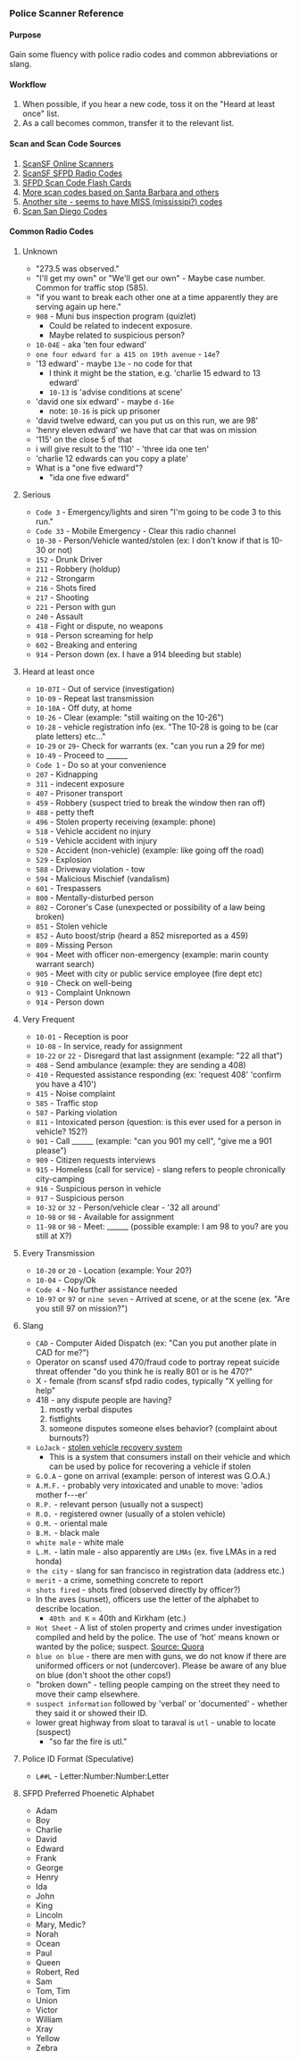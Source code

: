 
### Police Scanner Reference


#### Purpose

Gain some fluency with police radio codes and common abbreviations or slang.


#### Workflow

1. When possible, if you hear a new code, toss it on the "Heard at least once" list. 
2. As a call becomes common, transfer it to the relevant list.


#### Scan and Scan Code Sources

1. [ScanSF Online Scanners](https://scansf.com/)
2. [ScanSF SFPD Radio Codes](https://scansf.com/sfpd_radio_codes.txt)
3. [SFPD Scan Code Flash Cards](https://quizlet.com/13982926/sfpd-radio-codes-flash-cards/)
4. [More scan codes based on Santa Barbara and others](http://www.mendosa.com/code.html)
5. [Another site - seems to have MISS (mississipi?) codes](http://www.textfiles.com/hamradio/police.txt)
6. [Scan San Diego Codes](http://www.scansandiego.net/Scanner/police_codes.html)


#### Common Radio Codes


1. Unknown

    - "273.5 was observed."
    - "I'll get my own" or "We'll get our own" - Maybe case number. Common for traffic stop (585).
    - "if you want to break each other one at a time apparently they are serving again up here."
    - `908` - Muni bus inspection program (quizlet)
        - Could be related to indecent exposure. 
        - Maybe related to suspicious person?
    - `10-04E` - aka 'ten four edward'
    - `one four edward for a 415 on 19th avenue` - `14e`?
    - '13 edward' - maybe `13e` - no code for that
        - I think it might be the station, e.g. 'charlie 15 edward to 13 edward'
        - `10-13` is 'advise conditions at scene'
    - 'david one six edward' - maybe `d-16e`
        - note: `10-16` is pick up prisoner
    - 'david twelve edward, can you put us on this run, we are 98'
    - 'henry eleven edward' we have that car that was on mission
    - '115' on the close 5 of that
    - i will give result to the '110' - 'three ida one ten'
    - 'charlie 12 edwards can you copy a plate'
    - What is a "one five edward"? 
        - "ida one five edward"


2. Serious

    - `Code 3` - Emergency/lights and siren "I'm going to be code 3 to this run."
    - `Code 33` - Mobile Emergency - Clear this radio channel
    - `10-30` - Person/Vehicle wanted/stolen (ex: I don't know if that is 10-30 or not)
    - `152` - Drunk Driver
    - `211` - Robbery (holdup)
    - `212` - Strongarm
    - `216` - Shots fired
    - `217` - Shooting
    - `221` - Person with gun
    - `240` - Assault
    - `418` - Fight or dispute, no weapons
    - `918` - Person screaming for help
    - `602` - Breaking and entering
    - `914` - Person down (ex. I have a 914 bleeding but stable)


3. Heard at least once

    - `10-07I` - Out of service (investigation)
    - `10-09` - Repeat last transmission
    - `10-10A` - Off duty, at home
    - `10-26` - Clear (example: "still waiting on the 10-26")   
    - `10-28` - vehicle registration info (ex. "The 10-28 is going to be (car plate letters) etc..."
    - `10-29` or `29`- Check for warrants (ex. "can you run a 29 for me)
    - `10-49` - Proceed to ______
    - `Code 1` - Do so at your convenience
    - `207` - Kidnapping
    - `311` - indecent exposure
    - `407` - Prisoner transport
    - `459` - Robbery (suspect tried to break the window then ran off)
    - `488` - petty theft
    - `496` - Stolen property receiving (example: phone)
    - `518` - Vehicle accident no injury
    - `519` - Vehicle accident with injury
    - `520` - Accident (non-vehicle) (example: like going off the road)
    - `529` - Explosion
    - `588` - Driveway violation - tow
    - `594` - Malicious Mischief (vandalism)
    - `601` - Trespassers
    - `800` - Mentally-disturbed person
    - `802` - Coroner's Case (unexpected or possibility of a law being broken)
    - `851` - Stolen vehicle
    - `852` - Auto boost/strip (heard a 852 misreported as a 459)
    - `809` - Missing Person
    - `904` - Meet with officer non-emergency (example: marin county warrant search)
    - `905` - Meet with city or public service employee (fire dept etc)
    - `910` - Check on well-being
    - `913` - Complaint Unknown
    - `914` - Person down


4. Very Frequent

    - `10-01` - Reception is poor
    - `10-08` - In service, ready for assignment
    - `10-22` or `22` - Disregard that last assignment (example: "22 all that")
    - `408` - Send ambulance (example: they are sending a 408)
    - `410` - Requested assistance responding (ex: 'request 408' 'confirm you have a 410')
    - `415` - Noise complaint
    - `585` - Traffic stop
    - `587` - Parking violation
    - `811` - Intoxicated person (question: is this ever used for a person in vehicle? 152?)
    - `901` - Call ______ (example: "can you 901 my cell", "give me a 901 please")
    - `909` - Citizen requests interviews
    - `915` - Homeless (call for service) - slang refers to people chronically city-camping 
    - `916` - Suspicious person in vehicle
    - `917` - Suspicious person
    - `10-32` or `32` - Person/vehicle clear - '32 all around'
    - `10-98` or `98` - Available for assignment
    - `11-98` or `98` - Meet: ______ (possible example: I am 98 to you? are you still at X?)


5. Every Transmission

    - `10-20` or `20` - Location (example: Your 20?)
    - `10-04` - Copy/Ok
    - `Code 4` - No further assistance needed
    - `10-97` or `97` or `nine seven` - Arrived at scene, or at the scene (ex. "Are you still 97 on mission?")


6. Slang

    - `CAD` - Computer Aided Dispatch (ex: "Can you put another plate in CAD for me?")
    - Operator on scansf used 470/fraud code to portray repeat suicide threat offender "do you think he is really 801 or is he 470?"
    - X - female (from scansf sfpd radio codes, typically "X yelling for help"
    - 418 - any dispute people are having?
        1. mostly verbal disputes
        2. fistfights
        3. someone disputes someone elses behavior? (complaint about burnouts?)
    - `LoJack` - [stolen vehicle recovery system](https://en.wikipedia.org/wiki/LoJack)
        - This is a system that consumers install on their vehicle and which can be used by police for recovering a vehicle if stolen
    - `G.O.A` - gone on arrival (example: person of interest was G.O.A.)
    - `A.M.F.` - probably very intoxicated and unable to move: 'adios mother f---er'
    - `R.P.` - relevant person (usually not a suspect)
    - `R.O.` - registered owner (usually of a stolen vehicle)
    - `O.M.` - oriental male
    - `B.M.` - black male
    - `white male` - white male
    - `L.M.` - latin male - also apparently are `LMAs` (ex. five LMAs in a red honda)
    - `the city` - slang for san francisco in registration data (address etc.)
    - `merit` - a crime, something concrete to report
    - `shots fired` - shots fired (observed directly by officer?)
    - In the aves (sunset), officers use the letter of the alphabet to describe location.
        - `40th and K` = 40th and Kirkham (etc.)
    - `Hot Sheet` - A list of stolen property and crimes under investigation compiled and held by the police.  The use of 'hot' means known or wanted by the police; suspect. [Source: Quora](https://www.quora.com/What-is-a-hot-sheet)
    - `blue on blue` - there are men with guns, we do not know if there are uniformed officers or not (undercover). Please be aware of any blue on blue (don't shoot the other cops!)
    - "broken down" - telling people camping on the street they need to move their camp elsewhere.
    - `suspect information` followed by 'verbal' or 'documented' - whether they said it or showed their ID.
    - lower great highway from sloat to taraval is `utl` - unable to locate (suspect)
        - "so far the fire is utl."


7. Police ID Format (Speculative)

    - `L##L` - Letter:Number:Number:Letter


8. SFPD Preferred Phoenetic Alphabet

    - Adam
    - Boy
    - Charlie
    - David
    - Edward
    - Frank
    - George
    - Henry
    - Ida
    - John
    - King
    - Lincoln
    - Mary, Medic?
    - Norah
    - Ocean
    - Paul
    - Queen
    - Robert, Red
    - Sam
    - Tom, Tim
    - Union
    - Victor
    - William
    - Xray
    - Yellow
    - Zebra

